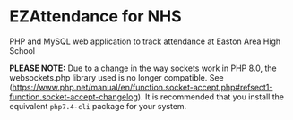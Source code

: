 # EZAttendance for NHS
PHP and MySQL web application to track attendance at Easton Area High School 

**PLEASE NOTE:** Due to a change in the way sockets work in PHP 8.0, the websockets.php library used is no longer compatible. See (https://www.php.net/manual/en/function.socket-accept.php#refsect1-function.socket-accept-changelog). It is recommended that you install the equivalent `php7.4-cli` package for your system.
